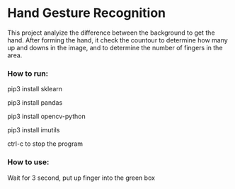 # Hand Gesture Recognition

This project analyize the difference between the background to get the hand.
After forming the hand, it check the countour to determine how many up and downs
in the image, and to determine the number of fingers in the area.

### How to run:
pip3 install sklearn

pip3 install pandas

pip3 install opencv-python

pip3 install imutils

ctrl-c to stop the program

### How to use:
Wait for 3 second, put up finger into the green box